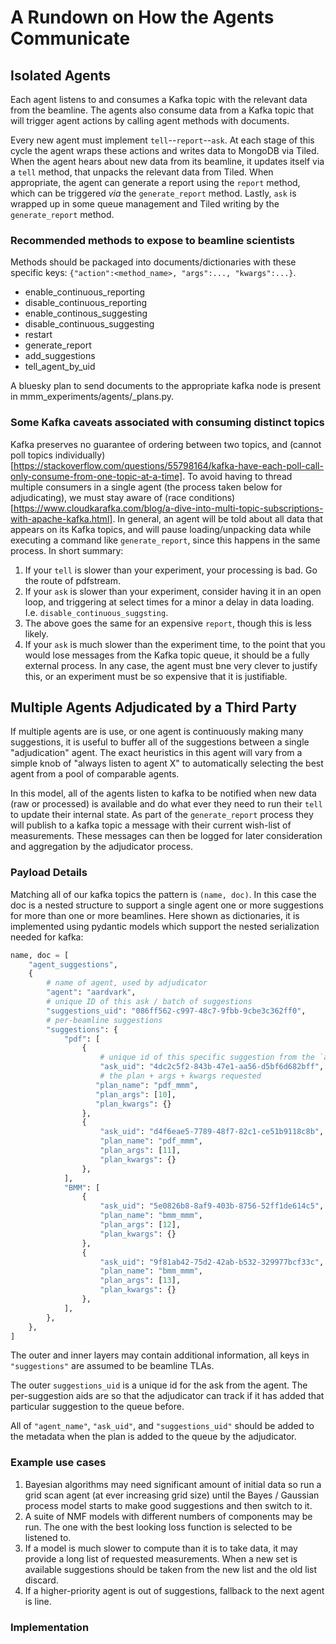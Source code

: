 # A Rundown on How the Agents Communicate

## Isolated Agents
Each agent listens to and consumes a Kafka topic with the relevant data from the beamline.
The agents also consume data from a Kafka topic that will trigger agent actions by calling agent methods
with documents.

Every new agent must implement `tell`--`report`--`ask`.
At each stage of this cycle the agent wraps these actions and writes data to MongoDB via Tiled.
When the agent hears about new data from its beamline, it updates itself via a `tell` method, that unpacks the relevant data from Tiled.
When appropriate, the agent can generate a report using the `report` method, which can be triggered *via* the `generate_report` method.
Lastly, `ask` is wrapped up in some queue management and Tiled writing by the `generate_report` method.

### Recommended methods to expose to beamline scientists
Methods should be packaged into documents/dictionaries with these specific keys: `{"action":<method_name>, "args":..., "kwargs":...}`.

- enable_continuous_reporting
- disable_continuous_reporting
- enable_continous_suggesting
- disable_continuous_suggesting
- restart
- generate_report
- add_suggestions
- tell_agent_by_uid

A bluesky plan to send documents to the appropriate kafka node is present in  mmm_experiments/agents/_plans.py.

### Some Kafka caveats associated with consuming distinct topics
Kafka preserves no guarantee of ordering between two topics, and (cannot poll topics individually)[https://stackoverflow.com/questions/55798164/kafka-have-each-poll-call-only-consume-from-one-topic-at-a-time].
To avoid having to thread multiple consumers in a single agent (the process taken below for adjudicating), we must stay
aware of (race conditions)[https://www.cloudkarafka.com/blog/a-dive-into-multi-topic-subscriptions-with-apache-kafka.html].
In general, an agent will be told about all data that appears on its Kafka topics, and will pause loading/unpacking data
while executing a command like `generate_report`, since this happens in the same process.
In short summary: 
1. If your `tell` is slower than your experiment, your processing is bad. Go the route of pdfstream.
2. If your `ask` is slower than your experiment, consider having it in an open loop, 
and triggering at select times for a minor a delay in data loading. I.e. `disable_continuous_suggsting`.
3. The above goes the same for an expensive `report`, though this is less likely. 
4. If your `ask` is much slower than the experiment time, to the point that you would lose messages from the Kafka topic
queue, it should be a fully external process. In any case, the agent must bne very clever to justify this,
or an experiment must be so expensive that it is justifiable. 


## Multiple Agents Adjudicated by a Third Party

If multiple agents are is use, or one agent is continuously making many
suggestions, it is useful to buffer all of the suggestions between a single
"adjudication" agent.  The exact heuristics in this agent will vary from a
simple knob of "always listen to agent X" to automatically selecting the best
agent from a pool of comparable agents.

In this model, all of the agents listen to kafka to be notified when new data
(raw or processed) is available and do what ever they need to run their `tell`
to update their internal state.  As part of the `generate_report` process they
will publish to a kafka topic a message with their current wish-list of
measurements.  These messages can then be logged for later consideration and
aggregation by the adjudicator process.

### Payload Details

Matching all of our kafka topics the pattern is `(name, doc)`.  In this case
the doc is a nested structure to support a single agent one or more
suggestions for more than one or more beamlines. Here shown as dictionaries, it
is implemented using pydantic models which support the nested serialization needed for kafka:

```python
name, doc = [
    "agent_suggestions",
    {
        # name of agent, used by adjudicator
        "agent": "aardvark",
        # unique ID of this ask / batch of suggestions
        "suggestions_uid": "086ff562-c997-48c7-9fbb-9cbe3c362ff0",
        # per-beamline suggestions
        "suggestions": {
            "pdf": [
                {
                    # unique id of this specific suggestion from the `ask` call
                    "ask_uid": "4dc2c5f2-843b-47e1-aa56-d5bf6d682bff",
                    # the plan + args + kwargs requested
                   "plan_name": "pdf_mmm",
                   "plan_args": [10],
                   "plan_kwargs": {}
                },
                {
                    "ask_uid": "d4f6eae5-7789-48f7-82c1-ce51b9118c8b",
                    "plan_name": "pdf_mmm",
                    "plan_args": [11],
                    "plan_kwargs": {}
                },
            ],
            "BMM": [
                {
                    "ask_uid": "5e0826b8-8af9-403b-8756-52ff1de614c5",
                    "plan_name": "bmm_mmm",
                    "plan_args": [12],
                    "plan_kwargs": {}
                },
                {
                    "ask_uid": "9f81ab42-75d2-42ab-b532-329977bcf33c",
                    "plan_name": "bmm_mmm",
                    "plan_args": [13],
                    "plan_kwargs": {}
                },
            ],
        },
    },
]

```

The outer and inner layers may contain additional information, all keys in
`"suggestions"` are assumed to be beamline TLAs.

The outer `suggestions_uid` is a unique id for the ask from the agent.  The
per-suggestion aids are so that the adjudicator can track if it has added that
particular suggestion to the queue before.

All of `"agent_name"`, `"ask_uid"`, and `"suggestions_uid"` should be added
to the metadata when the plan is added to the queue by the adjudicator.


### Example use cases

1. Bayesian algorithms may need significant amount of initial data so run a
   grid scan agent (at ever increasing grid size) until the Bayes / Gaussian
   process model starts to make good suggestions and then switch to it.
2. A suite of NMF models with different numbers of components may be run.  The
   one with the best looking loss function is selected to be listened to.
3. If a model is much slower to compute than it is to take data, it may provide
   a long list of requested measurements.  When a new set is available
   suggestions should be taken from the new list and the old list discard.
4. If a higher-priority agent is out of suggestions, fallback to the next agent is line.


### Implementation
